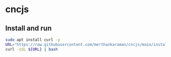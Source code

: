 # cncjs
 
## Install and run

```bash
sudo apt install curl -y
URL="https://raw.githubusercontent.com/merthankaraman/cncjs/main/install.sh"
curl -sSL ${URL} | bash
```
